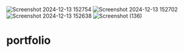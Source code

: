 ![Screenshot 2024-12-13 152754](https://github.com/user-attachments/assets/af68b57f-75fe-4b03-8257-4068051634ba)
![Screenshot 2024-12-13 152702](https://github.com/user-attachments/assets/e62c69c7-3870-45e8-959a-9bf4af2ad517)
![Screenshot 2024-12-13 152638](https://github.com/user-attachments/assets/4c9ccb23-a26e-42ae-aba6-6ae6611fcd96)
![Screenshot (136)](https://github.com/user-attachments/assets/ceb383db-2205-4e1d-a96b-12f6a53a2b56)
# portfolio
